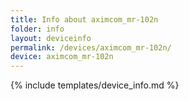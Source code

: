 ```yaml
---
title: Info about aximcom_mr-102n
folder: info
layout: deviceinfo
permalink: /devices/aximcom_mr-102n/
device: aximcom_mr-102n
---
```

{% include templates/device_info.md %}
